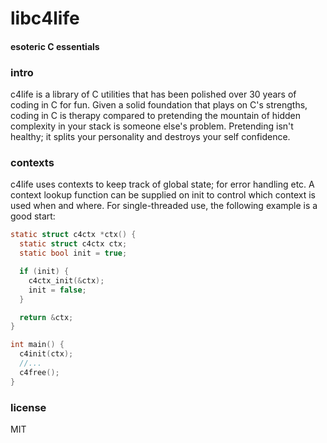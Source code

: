 # libc4life
#### esoteric C essentials

### intro
c4life is a library of C utilities that has been polished over 30 years of coding in C for fun. Given a solid foundation that plays on C's strengths, coding in C is therapy compared to pretending the mountain of hidden complexity in your stack is someone else's problem. Pretending isn't healthy; it splits your personality and destroys your self confidence.

### contexts
c4life uses contexts to keep track of global state; for error handling etc. A context lookup function can be supplied on init to control which context is used when and where. For single-threaded use, the following example is a good start:

```C
static struct c4ctx *ctx() {
  static struct c4ctx ctx;
  static bool init = true;

  if (init) {
    c4ctx_init(&ctx);
    init = false;
  }

  return &ctx;
}

int main() {
  c4init(ctx);
  //...
  c4free();
}
```

### license
MIT